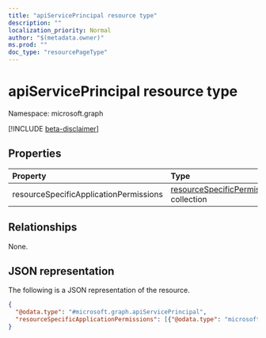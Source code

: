 ```yaml
---
title: "apiServicePrincipal resource type"
description: ""
localization_priority: Normal
author: "$(metadata.owner)"
ms.prod: ""
doc_type: "resourcePageType"
---
```


# apiServicePrincipal resource type

Namespace: microsoft.graph

[!INCLUDE [beta-disclaimer](../../includes/beta-disclaimer.md)]

## Properties

| Property                               | Type                                                                                | Description |
| :------------------------------------- | :---------------------------------------------------------------------------------- | :---------- |
| resourceSpecificApplicationPermissions | [resourceSpecificPermission](../resources/resourcespecificpermission.md) collection |             |

## Relationships

None.

## JSON representation

The following is a JSON representation of the resource.

<!-- {
  "blockType": "resource",
  "@odata.type": "microsoft.graph.apiServicePrincipal",
}
-->

```json
{
  "@odata.type": "#microsoft.graph.apiServicePrincipal",
  "resourceSpecificApplicationPermissions": [{"@odata.type": "microsoft.graph.resourceSpecificPermission"}]
}
```
